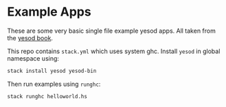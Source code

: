 # Example Apps

These are some very basic single file example yesod apps. All taken from the
[yesod book](https://www.yesodweb.com/book-1.6/).

This repo contains `stack.yml` which uses system ghc. Install `yesod` in global namespace using:

```sh
stack install yesod yesod-bin
```

Then run examples using `runghc`:

```sh
stack runghc helloworld.hs
```
